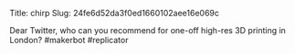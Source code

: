 Title: chirp
Slug: 24fe6d52da3f0ed1660102aee16e069c

Dear Twitter, who can you recommend for one-off high-res 3D printing in London? #makerbot #replicator
